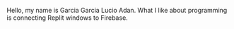 Hello, my name is Garcia Garcia Lucio Adan. What I like about programming is connecting Replit windows to Firebase.
